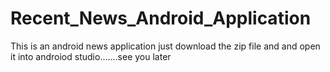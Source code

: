 # Recent_News_Android_Application 
This is an android news application just download the zip file and and open it into androiod studio.......see you later  
